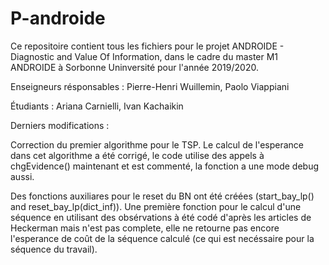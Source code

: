 # P-androide

Ce repositoire contient tous les fichiers pour le projet ANDROIDE - Diagnostic and Value Of Information, dans le cadre du master M1 ANDROIDE à Sorbonne Uninversité pour l'année 2019/2020. 

Enseigneurs résponsables :
  Pierre-Henri Wuillemin, 
  Paolo Viappiani

Étudiants :
  Ariana Carnielli, 
  Ivan Kachaikin
  
Derniers modifications :

Correction du premier algorithme pour le TSP. Le calcul de l'esperance dans cet algorithme a été corrigé, le code utilise des appels à chgEvidence() maintenant et est commenté, la fonction a une mode debug aussi. 

Des fonctions auxiliares pour le reset du BN ont été créées (start_bay_lp() and reset_bay_lp(dict_inf)). Une première fonction pour le calcul d'une séquence en utilisant des obsérvations à été codé d'après les articles de Heckerman mais n'est pas complete, elle ne retourne pas encore l'esperance de coût de la séquence calculé (ce qui est necéssaire pour la séquence du travail). 


